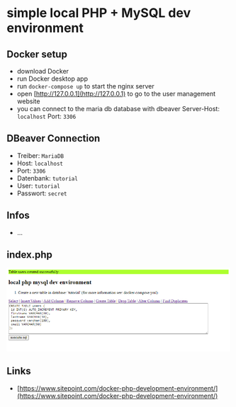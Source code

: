 # simple local PHP + MySQL dev environment

## Docker setup
- download Docker
- run Docker desktop app
- run `docker-compose up` to start the nginx server
- open [http://127.0.0.1](http://127.0.0.1) to go to the user management website
- you can connect to the maria db database with dbeaver Server-Host: `localhost` Port: `3306`

## DBeaver Connection
- Treiber: `MariaDB`
- Host: `localhost`
- Port: `3306`
- Datenbank: `tutorial`
- User: `tutorial`
- Passwort: `secret`

## Infos
- ...

## index.php
![index](./www/images/info1.png)

## Links
- [https://www.sitepoint.com/docker-php-development-environment/](https://www.sitepoint.com/docker-php-development-environment/)
